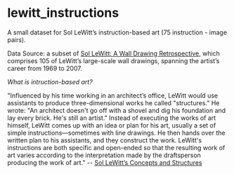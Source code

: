 # lewitt_instructions

A small dataset for Sol LeWitt’s instruction-based art (75 instruction - image pairs).

Data Source: a subset of [Sol LeWitt: A Wall Drawing Retrospective](https://massmoca.org/sol-lewitt/), which comprises 105 of LeWitt’s large-scale wall drawings, spanning the artist’s career from 1969 to 2007.

*What is intruction-based art?*

"Influenced by his time working in an architect’s office, LeWitt would use assistants to produce three-dimensional works he called "structures." He wrote: "An architect doesn't go off with a shovel and dig his foundation and lay every brick. He's still an artist." Instead of executing the works of art himself, LeWitt comes up with an idea or plan for his art, usually a set of simple instructions—sometimes with line drawings. He then hands over the written plan to his assistants, and they construct the work. LeWitt's instructions are both specific and open-ended so that the resulting work of art varies according to the interpretation made by the draftsperson producing the work of art." -- [Sol LeWitt’s Concepts and Structures](https://www.nga.gov/learn/teachers/lessons-activities/new-angles/sol-lewitt.html)
